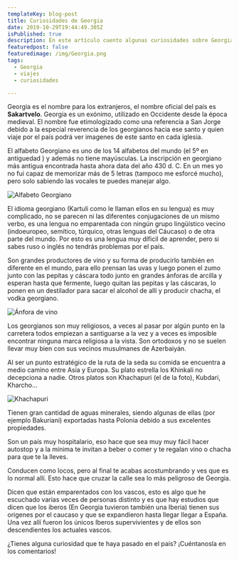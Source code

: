 ```yaml
---
templateKey: blog-post
title: Curiosidades de Georgia
date: 2019-10-29T19:44:49.305Z
isPublished: true
description: En este artículo cuento algunas curiosidades sobre Georgia que me he encontrado en mi estancia en el país durante 2 meses.
featuredpost: false
featuredimage: /img/Georgia.png
tags:
  - Georgia
  - viajes
  - curiosidades

---
```

Georgia es el nombre para los extranjeros, el nombre oficial del país es **Sakartvelo**. Georgia es un exónimo, utilizado en Occidente desde la época medieval. El nombre fue etimologizado como una referencia a San Jorge debido a la especial reverencia de los georgianos hacia ese santo y quien viaje por el país podrá ver imagenes de este santo en cada iglesia.

El alfabeto Georgiano es uno de los 14 alfabetos del mundo (el 5º en antiguedad ) y además no tiene mayúsculas.
La inscripción  en georgiano más antigua encontrada hasta ahora data del año 430 d. C. En un mes yo no fui capaz de memorizar más de 5 letras (tampoco me esforcé mucho), pero solo sabiendo las vocales te puedes manejar algo.

![Alfabeto Georgiano](/img/alfabeto-georgiano.png "Alfabeto Georgiano")

El idioma georgiano (Kartuli como le llaman ellos en su lengua) es muy complicado, no se parecen ni las diferentes conjugaciones de un mismo verbo, es una lengua no emparentada con ningún grupo lingüístico vecino (indoeuropeo, semítico, túrquico, otras lenguas del Cáucaso) o de otra parte del mundo. Por esto es una lengua muy díficil de aprender, pero si sabes ruso o inglés no tendrás problemas por el país.

Son grandes productores de vino y su forma de producirlo también en diferente en el mundo, para ello prensan las uvas y luego ponen el zumo junto con las pepitas y cáscara todo junto en grandes ánforas de arcilla y esperan hasta que fermente, luego quitan las pepitas y las cáscaras, lo ponen en un destilador para sacar el alcohol de allí y producir chacha, el vodka georgiano.

![Ánfora de vino](/img/anfora_vino.jpg "Ánfora de vino")

Los georgianos son muy religiosos, a veces al pasar por algún punto en la carretera todos empiezan a santiguarse a la vez y a veces es imposible encontrar ninguna marca religiosa a la vista. Son ortodoxos y no se suelen llevar muy bien con sus vecinos musulmanes de Azerbaiyán.

Al ser un punto estratégico de la ruta de la seda su comida se encuentra a medio camino entre Asia y Europa. Su plato estrella los Khinkali no decepciona a nadie. Otros platos son Khachapuri (el de la foto), Kubdari, Kharcho...

![Khachapuri](/img/Khachapuri.jpg "Khachapuri")

Tienen gran cantidad de aguas minerales, siendo algunas de ellas (por ejemplo Bakuriani) exportadas hasta Polonia debido a sus excelentes propiedades.

Son un país muy hospitalario, eso hace que sea muy muy fácil hacer autostop y a la mínima te invitan a beber o comer y te regalan vino o chacha para que te la lleves.

Conducen como locos, pero al final te acabas acostumbrando y ves que es lo normal allí. Esto hace que cruzar la calle sea lo más peligroso de Georgia.

Dicen que están emparentados con los vascos, esto es algo que he escuchado varias veces de personas distinto y es que hay estudios que dicen que los iberos (En Georgia tuvieron también una Iberia) tienen sus origenes por el caucaso y que se expandieron hasta llegar llegar a España. Una vez allí fueron los únicos Iberos supervivientes y de ellos son descendientes los actuales vascos.

¿Tienes alguna curiosidad que te haya pasado en el país? ¡Cuéntanosla en los comentarios!
